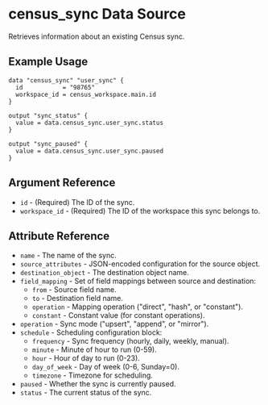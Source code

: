 # census_sync Data Source

Retrieves information about an existing Census sync.

## Example Usage

```hcl
data "census_sync" "user_sync" {
  id           = "98765"
  workspace_id = census_workspace.main.id
}

output "sync_status" {
  value = data.census_sync.user_sync.status
}

output "sync_paused" {
  value = data.census_sync.user_sync.paused
}
```

## Argument Reference

* `id` - (Required) The ID of the sync.
* `workspace_id` - (Required) The ID of the workspace this sync belongs to.

## Attribute Reference

* `name` - The name of the sync.
* `source_attributes` - JSON-encoded configuration for the source object.
* `destination_object` - The destination object name.
* `field_mapping` - Set of field mappings between source and destination:
  * `from` - Source field name.
  * `to` - Destination field name.
  * `operation` - Mapping operation ("direct", "hash", or "constant").
  * `constant` - Constant value (for constant operations).
* `operation` - Sync mode ("upsert", "append", or "mirror").
* `schedule` - Scheduling configuration block:
  * `frequency` - Sync frequency (hourly, daily, weekly, manual).
  * `minute` - Minute of hour to run (0-59).
  * `hour` - Hour of day to run (0-23).
  * `day_of_week` - Day of week (0-6, Sunday=0).
  * `timezone` - Timezone for scheduling.
* `paused` - Whether the sync is currently paused.
* `status` - The current status of the sync.